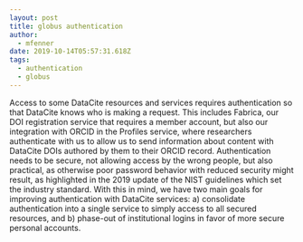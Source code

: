 ```yaml
---
layout: post
title: globus authentication
author:
  - mfenner
date: 2019-10-14T05:57:31.618Z
tags:
  - authentication
  - globus
---
```

Access to some DataCite resources and services requires authentication so that DataCite knows who is making a request. This includes Fabrica, our DOI registration service that requires a member account, but also our integration with ORCID in the Profiles service, where researchers authenticate with us to allow us to send information about content with DataCite DOIs authored by them to their ORCID record. Authentication needs to be secure, not allowing access by the wrong people, but also practical, as otherwise poor password behavior with reduced security might result, as highlighted in the 2019 update of the NIST guidelines which set the industry standard. With this in mind, we have two main goals for improving authentication with DataCite services: a) consolidate authentication into a single service to simply access to all secured resources, and b) phase-out of institutional logins in favor of more secure personal accounts.
